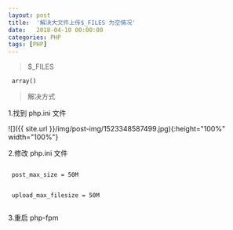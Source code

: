 ```yaml
---
layout: post
title:  '解决大文件上传$_FILES 为空情况'
date:   2018-04-10 00:00:00
categories: PHP
tags: [PHP]
---
```


> $_FILES

```
 array()
```

> 解决方式

1.找到 php.ini 文件

![]({{ site.url }}/img/post-img/1523348587499.jpg){:height="100%" width="100%"}

2.修改 php.ini 文件
```

 post_max_size = 50M
 
 
 upload_max_filesize = 50M
 
```

3.重启 php-fpm 
